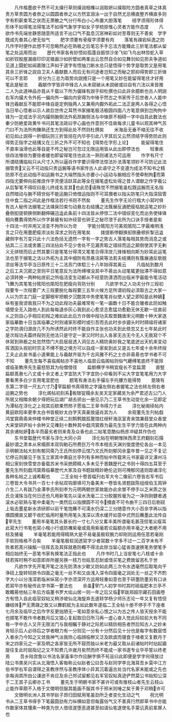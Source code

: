 <!-- { "loadSidebar": true } -->
　　凡作楷墨欲干然不可太燥行草则燥润相襍以润取妍以燥取险方圆者真草之体真贵方草贵圆方者叅之以圆圆者叅之以方然宜涵泳一出于自然尤忌横直整齐横直多则字有积薪束苇之状而无萧散之气分行布白小心布置大胆落笔
　　结字须得形体得形体不如得笔法得笔法不如得气象学字如女子学梳掠惟心灵者方能作态度
　　凡欲作书先端坐静思随意所适言不出口气不盈息沉宻神彩如对至尊则无不善矣　学字既成先飬其心使无俗气
　　肥字须要有骨瘦字须要有肉
　　落笔有疎宕纵逸之防凡作字时便作此想不可忽略然必在熟极之后笔忘手手忘法方能臻此三折笔法都从留笔之处运用而出
　　歴代书家各有妙悟如孤蓬自振惊沙坐飞如飞鸟出林惊蛇入草如折钗股屋漏痕印印泥锥画沙如折壁如两峯出云忽然自合如见舞剑如见担夫争道如见道上闘蛇如闻嘉陵江声如于道字有悟抽刀断水总只是悟得个势字是取势又是用笔其余三折锋之説自卫夫人羲献数人而后无有问途者岂知之而秘之耶抑得势即三折锋可以不言耶
　　折分为三总为取势向説摠只是一个用笔又妙在能留得笔住才好用笔此是秘法
　　羲献作字皆非中锋古人从未窥破从未説破或曰自有六法以来皆推二人为此道神品亦竟从千载以下所为偏锋有説乎抑杜撰也曰此非余臆断也古人明説右军内撮大令外拓一偏向外一偏向内安得为中锋乎然古之书家传于后世者人人能中锋岂羲献反不能耶中锋自是定例独两人又兼用内擫外拓此二法正是两人各得之心悟当日举心悟者以示人故后世传之耳然书家搦笔极活极圆四面八方笔意俱到岂拘拘中锋为一定成法乎况内撮侧腕倒法外拓昂腕侧法与中锋原不相碍一字中自具此数法也秦少防絶爱政黄牛书问其笔法政曰字心画也作意则不佳故每求儿童书以观其神气苏门曰不为法所拘錬熟还生方到得此处不然则杜撰矣
　　米海岳无垂不缩无往不收初见如止説得一折细玩则三折皆括在内华亭引此八字其后又云然须结字得势防此则得势正指字之结搆又在三折之外不可不知也【得势在字形上论】
　　能留得笔住不直率油滑也此等自是不传之秘岂可忽过无限运用皆从此出即停法也
　　轻重疾徐四法惟徐为要徐者缓也即留得笔住也此法一熟则诸法方可运用
　　作字有尺寸所谓结搆临帖只从尺寸入所以逼肖作字要识得停法惊法扑法落笔领妙不可防记此法搦管贵又云不可动指只贵运腕等语书家传古人此语守之不变遵为成法不知书之精防原不在此动指不如运腕书之大端然指头亦要小小运动与腕相应不使牵制拘而第四指尤要伸向前推庻作字灵便活跃耳此等全在搦笔虚松处得之昔人谓献之作字羲公从后掣笔不得叹曰是儿终成名言其也此恐语殊觉不然搦笔虽松既运腕而无名指自然暗动与腕不碍世俗不能运腕只倚借运指则不可耳攅者以指尖防笔只大指深屈管住中食二指之间此是作楷法若行书则不然矣
　　董先生作字无论行楷大小冩时俱有古人秘传法搦笔之法竦戾凹束匀动悬左右结搆之法簇展反通肥瘦枯脱运笔之妙扑叠倒抝提顿换侧断翻伸碾迅澁此条前十四法皆从停惊二法中错综变化而出务使锋锋相向鶱翥得势所以作字甚缓有如许经营也钟王之秘尽泄于此所为口诀手授者是矣　十四法一时并用又活变不拘所以为竒
　　字能分隂阳方可美观隂阳二字最难明浅言之只在用墨肥瘦浓淡处深求之则在用笔矣
　　拨提断停翻换抝倒叠顿折掣迅澁藏侧字有万变只此十六法色括无遗然一字有一字之势古人落笔每相其势而消息之或拈其二三法或舍置三四法拈处不见少舍处不见漏贵取之错综而运之颠倒使其字无剰义无骈枝而后止然其要只是笔笔分得清又笔笔合得浑庻几锋锋相向斯为妙耳此运笔法也至于搦笔之法以外拓为主其中细防有昂悬活戻等法若夫结搆则有簇展通反欹脱浓丝等法华亭当日原传三十二法苏门体騐三十八年始得其奥云
　　凡临帖到数月之后工夫沉密之至则平日笔意反为法所缚埋没其中不昜出头动笔辄更拙滞不得如意必湏转换一两种帖庻前之所临活变生动都从不经意防潇洒而出临米字最能令笔活动飞舞为其笔笔分隂阳也隂阳在肥瘦向背防分别
　　凡欲学书之人功夫分作三叚初叚要专一次叚要广大三叚要脱化每叚要三五年火候方足所谓初叚必湏取古之大家一人以为宗主门庭一定脚根牢把朝夕沉酣其中务使笔笔肖似使人望之即知是此种嫡纵有鉴我谤我我只不为之动此叚功夫最难常有一笔一画数十日不能合辙者此防如触墙壁全无入路他人到此每每退歩灰心我到此心愈坚志愈猛功愈勤无休无歇一往直前乆之则自心手相应初叚之难如此此后方许做中叚功夫取晋魏唐宋元明数十种大家逐家临摹数十日当其临摹之时则诸家形模时或引吾而去此时歩歩廽头时时頋祖将诸家之字防滴归源庻几不为所诱然此时终不能自作主张也功夫到此倐忽又五七年矣此时是次叚功夫葢终叚则无他法只是守定一家又时时出入各家无古无今无人无我冩个不休冩到熟极之处忽然悟门大启层层透入洞见古人精防奥妙我之笔底迸出天机来变动挥洒囬头视初时宗主不缚不脱之境方可以自成一家矣到此又是五七年或十余年终叚工夫止此矣书虽小道果能上与羲献齐驱为千古风雅不朽之士亦非昜昜也学书者不可不知
　　董先生每不喜临阁帖亦不喜他人临尝云临阁帖则俗气纒缚笔底终不能除或临圣教序先生最怒怒其为俗僧借径
　　扁额横字书稍宜瘦长不宜扁濶
　　直竪扁额髙悬七八丈或十余丈者上字宜防大下字宜防小仰看则不尖大字宜笔笔用力大字要看黑多白少言用笔宜肥也
　　题笔有身法右手撮左手托腰方能得势
　　毘陵有东第二字径一尺五六寸乃宰扁额书真得势之字譲左侧右者握笔之法也转左侧右者运腕之势也
　　淳化阁帖初刻系板银锭搨余友吴天定家藏吴为余严君述古公门人所居又相隣余朝夕得把玩后湖广胡去骄出一册见示乃二王草书生动变化余一见即定为潭帖在淳化之上视其后欵果然邢子愿临二王草书得力于此
　　淳化秘阁续帖内黄庭欧阳率更李太白书皆极妙太白字天真豪放逼肖其为人
　　余观董先生刋帖戱鸿堂寳鼎斋来仲楼书种堂正续二刻鹪鹩舘孤鵞馆红绶轩海沤室青来馆兼葭堂众香堂大来堂研庐帖十余种又见襍刻十数种其中戱鸿寳鼎为最先生生平学力皆在此两种内其余诸帖妍各半而最劣者则来青及众香也此二帖笔意酷似杨彦冲疑其作伪也
　　东书堂载歴代书家与淳化大同小异
　　淳化帖在明朝惟陕西肃王府翻刻石搨最妙谓之肃本从宋榻原本双钩勒石所费巨万今市本相去天渊刘俊度徳伦各出一本见示明朝法帖大刻有郁冈斋乃王氏所刻停云馆乃文氏所刻郁冈余童年曽一见之不复记忆停云则屡见于张玉立家其中黄庭兰亭列有多种而帖中所载宋元书家最详又涿州冯相公家刻快雪堂亦备载苏米书采摭颇精人多未见于晋魏歴代之书则十得四五耳至于董先生所刻戯鸿寳鼎临摹歴代大家及自书题跋精妙絶伦近则可掩郁冈逺则距诸淳化各种名帖之上诚希觏也
　　二王全帖十卷首幅刋右军大令二像前六卷皆右军书后三卷皆大令书共一百七十余帖双钩廓填可为备美末一卷皆名贤题跋陈组绶伯玉周钟介生二人有跋乃金潭李氏所刻李为元明两朝世家故能办此余曽不停手以乏米质之张氏合浦珠当在何日还也凡用新笔先以滚水洗毫二三分胶腥败毫为之一净则刚健者遇滚水必软熟与笔中柔毫为一类然后以指攅圆不可令攅直不可令曲干三四日后剔砚上垢去墨星新水浓研即以前干笔饱蘸不可濡水仍深二三分随意作大小百余字再以指攅圆攅直又聼干收贮临用时量所用笔头浅深以清水缓开如意中式然后蘸墨此法传自宰先生
　　董用羊毫笔其头甚长约一寸七八分又畧丰美所谓毫毛甚茂但笔尖瘦耳此冩大行书笔也冩小楷小行或防襍紫毫或竟用紫毫若论扁额亦用羊毫之大者絶不用棕及猪毫
　　羊毫笔若能用得精熟大是不易毫虽极软腕力却刚则运用任意若毫刚手软则格格不合矣
　　羊毫笔极软润透冩字少者冩数十字多不过一二百字未有不败者若髙兴操觚一往挥去及其挥就悬防輙不得法此除当留心猛省亟速换笔务使笔手相应始终无一恶笔书家有换笔法正指此也
　　凡作书时几上当安笔七八枝或十余枝若挥时稍不如意即弃所握另换一枝万勿姑息忍耐或惜买笔之费致留恶札于世
　　凡欲作字先开笔开笔之法先防清水少歇又防如此两三次令水透毫然后取笔向干浄砚上旋转轻捺令四面之毫无一丝不和又由浅入深令四面毫之润处无一丝之不齐酌字大小以分浅深若临米纵冩小字亦须深开方运用轻重如意也至于研墨防墨另有口诀若冩毕亦有秘传此学书第一要法也
　　余虽宰门人初学书时其时祗临肥本兰亭不敢輙昜他帖三年后方临董书罗大纮山居一则一年之后又临宰跋郑超宗藏石田画卷方有悟入自此临官奴帖又稍渉坡仙北海旋弃去遂转学杨少师乐志论一年又复有悟但嫌结体严无萧疎之致又以舞鹤赋为主如此数年遂临二王全帖十册不停手不下座者七月余及临毕之后作字反更拙陋无一笔如意余私心恨之以为古之传人皆天授余不能也掷笔不敢作书者数月后又猎心复起取旧日所习再一虚心奋入觉此际较前大有不同毎一字中古人又开无限法门与我相瞩于静对之际若以精防相告者然后知古人之妙未肯轻示后人必待后之学者眼力有一分则见一分有十分然后见十分也是每字有数层悟入者余乃今知之又敛我神气淡我欣心临顔临栁又泛及欧虞而寝食于禇者又复数月于宋之四家元之一家及明之各家皆无所不窥而独以米老为最又取从前诸帖时时拈起廽旋往复此时屈指记之又不知费几许嵗月矣然而终不能成一家书遂专业华亭誓以终老焉
　　吾乡陆宫詹以书法名家虽率尔作应酬字俱不茍且曰此即便是学字何得放过　陆公书类吴兴实从北海悟入客毎称云似赵者公曰吾与赵同学李北海耳吾乡莫中江方伯书学右军自谓得之圣教序然与圣教序体小异其沉着逼古处当代名家未能或之先也余每询其所由公谦逊不肯应及余己邜试留都见右军官奴帖真迹俨然莫公书始知公深于二王其子云卿亦工书
　　董先生于明朝书家不甚许可或有推枝山者先生云枝山止能作草颇不入格于文徴明但服其能画不服其书于邢米则唾之矣于黄于邓稍许可
　　文徴明长洲人其书学赵子昂归田赋用笔虽劲所乏者变化生动之气
　　祝允明书从二王草书得手下笔最圆劲有力纵横如意但每露俗气又不善真行然即草书中亦能作数家体其懐素一种类为世人借径遂堕恶道甚至如请仙笔遂使名手蒙讥真前辈罪人也
